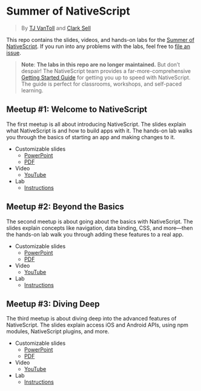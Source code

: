 # Summer of NativeScript

> By [TJ VanToll](http://tjvantoll.com) and [Clark Sell](http://csell.net/)

This repo contains the slides, videos, and hands-on labs for the [Summer of NativeScript](https://www.nativescript.org/summer). If you run into any problems with the labs, feel free to [file an issue](https://github.com/tjvantoll/summer-of-nativescript/issues/new).

> **Note**: **The labs in this repo are no longer maintained.** But don’t despair! The NativeScript team provides a far-more-comprehensive [Getting Started Guide](http://docs.nativescript.org/start/getting-started) for getting you up to speed with NativeScript. The guide is perfect for classrooms, workshops, and self-paced learning.

## Meetup #1: Welcome to NativeScript

The first meetup is all about introducing NativeScript. The slides explain what NativeScript is and how to build apps with it. The hands-on lab walks you through the basics of starting an app and making changes to it.

* Customizable slides
    * [PowerPoint](july/slides.pptx)
    * [PDF](july/slides.pdf)
* Video
    * [YouTube](https://www.youtube.com/watch?v=bFqqRRuhSEc)
* Lab
    * [Instructions](july/lab.md)

## Meetup #2: Beyond the Basics

The second meetup is about going about the basics with NativeScript. The slides explain concepts like navigation, data binding, CSS, and more—then the hands-on lab walk you through adding these features to a real app.

* Customizable slides
    * [PowerPoint](august/slides.pptx)
    * [PDF](august/slides.pdf)
* Video
    * [YouTube](https://www.youtube.com/watch?v=QzhhCGwO4f8)
* Lab
    * [Instructions](august/lab.md)

## Meetup #3: Diving Deep

The third meetup is about diving deep into the advanced features of NativeScript. The slides explain access iOS and Android APIs, using npm modules, NativeScript plugins, and more.

* Customizable slides
    * [PowerPoint](september/slides.pptx)
    * [PDF](september/slides.pdf)
* Video
    * [YouTube](https://www.youtube.com/watch?v=oyqHlCxvq78)
* Lab
    * [Instructions](september/lab.md)